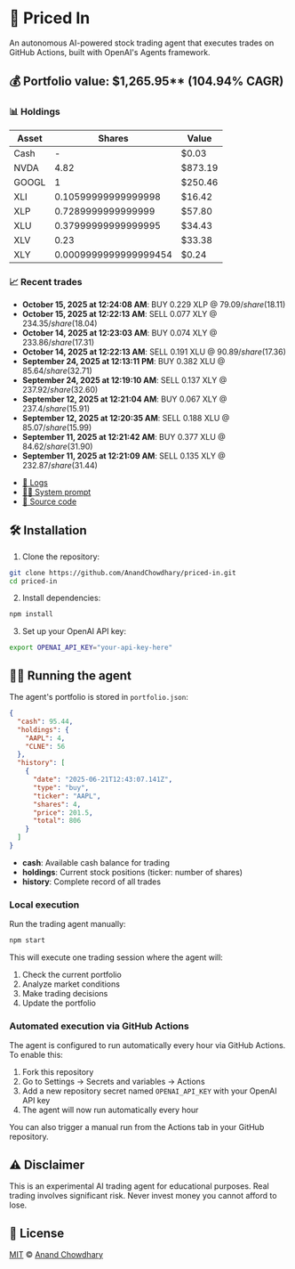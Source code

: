 # 🤖 Priced In

An autonomous AI-powered stock trading agent that executes trades on GitHub Actions, built with OpenAI's Agents framework.

<!-- auto start -->

## 💰 Portfolio value: $1,265.95** (104.94% CAGR)

### 📊 Holdings

| Asset | Shares | Value |
|-------|--------|-------|
| Cash | - | $0.03 |
| NVDA | 4.82 | $873.19 |
| GOOGL | 1 | $250.46 |
| XLI | 0.10599999999999998 | $16.42 |
| XLP | 0.7289999999999999 | $57.80 |
| XLU | 0.37999999999999995 | $34.43 |
| XLV | 0.23 | $33.38 |
| XLY | 0.0009999999999999454 | $0.24 |

### 📈 Recent trades

- **October 15, 2025 at 12:24:08 AM**: BUY 0.229 XLP @ $79.09/share ($18.11)
- **October 15, 2025 at 12:22:13 AM**: SELL 0.077 XLY @ $234.35/share ($18.04)
- **October 14, 2025 at 12:23:03 AM**: BUY 0.074 XLY @ $233.86/share ($17.31)
- **October 14, 2025 at 12:22:13 AM**: SELL 0.191 XLU @ $90.89/share ($17.36)
- **September 24, 2025 at 12:13:11 PM**: BUY 0.382 XLU @ $85.64/share ($32.71)
- **September 24, 2025 at 12:19:10 AM**: SELL 0.137 XLY @ $237.92/share ($32.60)
- **September 12, 2025 at 12:21:04 AM**: BUY 0.067 XLY @ $237.4/share ($15.91)
- **September 12, 2025 at 12:20:35 AM**: SELL 0.188 XLU @ $85.07/share ($15.99)
- **September 11, 2025 at 12:21:42 AM**: BUY 0.377 XLU @ $84.62/share ($31.90)
- **September 11, 2025 at 12:21:09 AM**: SELL 0.135 XLY @ $232.87/share ($31.44)

<!-- auto end -->

- [🧠 Logs](./agent.log)
- [🧑‍💻 System prompt](./system-prompt.md)
- [📁 Source code](./agent.ts)

## 🛠️ Installation

1. Clone the repository:

```bash
git clone https://github.com/AnandChowdhary/priced-in.git
cd priced-in
```

2. Install dependencies:

```bash
npm install
```

3. Set up your OpenAI API key:

```bash
export OPENAI_API_KEY="your-api-key-here"
```

## 🏃‍♂️ Running the agent

The agent's portfolio is stored in `portfolio.json`:

```json
{
  "cash": 95.44,
  "holdings": {
    "AAPL": 4,
    "CLNE": 56
  },
  "history": [
    {
      "date": "2025-06-21T12:43:07.141Z",
      "type": "buy",
      "ticker": "AAPL",
      "shares": 4,
      "price": 201.5,
      "total": 806
    }
  ]
}
```

- **cash**: Available cash balance for trading
- **holdings**: Current stock positions (ticker: number of shares)
- **history**: Complete record of all trades

### Local execution

Run the trading agent manually:

```bash
npm start
```

This will execute one trading session where the agent will:

1. Check the current portfolio
2. Analyze market conditions
3. Make trading decisions
4. Update the portfolio

### Automated execution via GitHub Actions

The agent is configured to run automatically every hour via GitHub Actions. To enable this:

1. Fork this repository
2. Go to Settings → Secrets and variables → Actions
3. Add a new repository secret named `OPENAI_API_KEY` with your OpenAI API key
4. The agent will now run automatically every hour

You can also trigger a manual run from the Actions tab in your GitHub repository.

## ⚠️ Disclaimer

This is an experimental AI trading agent for educational purposes. Real trading involves significant risk. Never invest money you cannot afford to lose.

## 📄 License

[MIT](./LICENSE) © [Anand Chowdhary](https://anandchowdhary.com)
